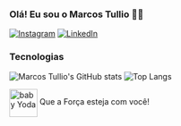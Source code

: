 ### Olá! Eu sou o Marcos Tullio 👋🏾

[![Instagram](https://img.shields.io/badge/Instagram-E4405F?style=for-the-badge&logo=instagram&logoColor=white)](https://www.instagram.com/o_tullio/) 
[![LinkedIn](https://img.shields.io/badge/LinkedIn-0077B5?style=for-the-badge&logo=linkedin&logoColor=white)](https://www.linkedin.com/in/marcostullio/)

### Tecnologias 

![Marcos Tullio's GitHub stats](https://github-readme-stats.vercel.app/api?username=marcostulliosouza&hide=contribs,prs)
![Top Langs](https://github-readme-stats.vercel.app/api/top-langs/?username=marcostulliosouza&layout=compact)

<div style="display:inline-block;vertical-align:top;">
    <img width="50" height="50" src="https://emojis.slackmojis.com/emojis/images/1643514719/7248/baby-yoda-soup.gif?1643514719" alt="baby Yoda"/>
</div>
<div style="display:inline-block;">
    <p>
    Que a Força esteja com você!
    </p>
</div>
